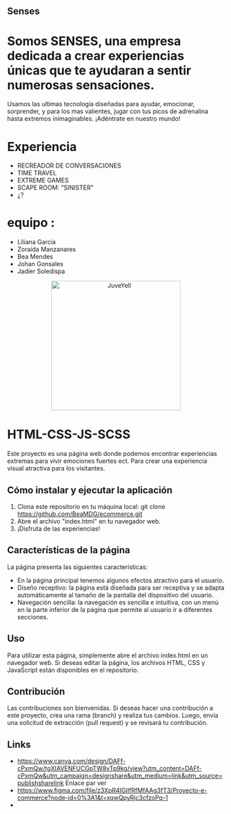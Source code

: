 ## Senses
# Somos SENSES, una empresa dedicada a crear experiencias únicas que te ayudaran a sentir numerosas sensaciones. 
Usamos las ultimas tecnología diseñadas para ayudar, emocionar, sorprender, y para los mas valientes, jugar con tus picos de adrenalina hasta extremos inimaginables.
¡Adéntrate en nuestro mundo!
# Experiencia
* RECREADOR DE CONVERSACIONES
* TIME  TRAVEL
* EXTREME GAMES
* SCAPE ROOM: "SINISTER"
* ¿?

# equipo :
* Liliana Garcia
* Zoraida Manzanares
* Bea Mendes
* Johan Gonsales
* Jadier Soledispa

<div>
<p style = 'text-align:center;'>
<img src="https://user-images.githubusercontent.com/126781088/229580377-f7f50c57-8688-4a43-8dc7-6513f6f84e73.png" alt="JuveYell" width="300px">
</p>
</div>

# HTML-CSS-JS-SCSS
Este proyecto es una página web donde podemos encontrar experiencias extremas para vivir emociones fuertes ect. Para crear una experiencia visual atractiva para los visitantes.

## Cómo instalar y ejecutar la aplicación
1. Clona este repositorio en tu máquina local: git clone https://github.com/BeaMDG/ecommerce.git
2. Abre el archivo "index.html" en tu navegador web.
3. ¡Disfruta de las experiencias!

## Características de la página
La página presenta las siguientes características:
* En la página principal tenemos algunos efectos atractivo para el usuario.
* Diseño receptivo: la página está diseñada para ser receptiva y se adapta automáticamente al tamaño de la pantalla del dispositivo del usuario.
* Navegación sencilla: la navegación es sencilla e intuitiva, con un menú en la parte inferior de la página que permite al usuario ir a diferentes secciones.

## Uso
Para utilizar esta página, simplemente abre el archivo index.html en un navegador web. Si deseas editar la página, los archivos HTML, CSS y JavaScript están disponibles en el repositorio.

## Contribución
Las contribuciones son bienvenidas. Si deseas hacer una contribución a este proyecto, crea una rama (branch) y realiza tus cambios. Luego, envía una solicitud de extracción (pull request) y se revisará tu contribución.

## Links
* https://www.canva.com/design/DAFf-cPxmQw/tgXIAVENFUCGpTW8yTp9kg/view?utm_content=DAFf-cPxmQw&utm_campaign=designshare&utm_medium=link&utm_source=publishsharelink Enlace par ver
* https://www.figma.com/file/z3XpR4IGIlfRfMfAAg3fT3/Proyecto-e-commerce?node-id=0%3A1&t=xqwQpyRjc3cfzoPq-1
* 
